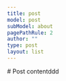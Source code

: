 ```yaml
---
title: post
model: post
subModel: about
pagePathRule: 2
author: ""
type: post
layout: list
---
```

<p># Post contentddd</p>